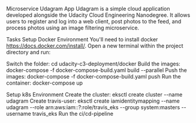 Microservice Udagram App
Udagram is a simple cloud application developed alongside the Udacity Cloud Engineering Nanodegree. It allows users to register and log into a web client, post photos to the feed, and process photos using an image filtering microservice.

Tasks
Setup Docker Environment
You'll need to install docker https://docs.docker.com/install/. 
Open a new terminal within the project directory and run:

Switch the folder: cd udacity-c3-deployment/docker
Build the images: docker-compose -f docker-compose-build.yaml build --parallel
Push the images: docker-compose -f docker-compose-build.yaml push
Run the container: docker-compose up

Setup k8s Environment
Create the cluster: eksctl create cluster --name udagram
Create travis-user: eksctl create iamidentitymapping --name udagram --role arn:aws:iam::?:role/travis_eks --group system:masters --username travis_eks
Run the ci/cd-pipeline